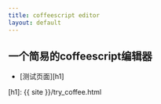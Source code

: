 ```yaml
---
title: coffeescript editor
layout: default
---
```


一个简易的coffeescript编辑器
---------------------------

- [测试页面][h1]

[h1]: {{ site }}/try_coffee.html

